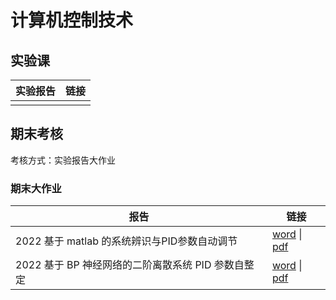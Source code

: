 # 计算机控制技术

## 实验课

| 实验报告 | 链接 |
| -------- | ---- |
|          |      |

## 期末考核

考核方式：实验报告大作业



### 期末大作业

| 报告                                               | 链接                                                         |
| -------------------------------------------------- | ------------------------------------------------------------ |
| 2022 基于 matlab 的系统辨识与PID参数自动调节       | [word](/data/major/CMCE-计算机控制技术/2022_崔玉康_计控大作业1.docx) \| [pdf](/data/major/CMCE-计算机控制技术/2022_崔玉康_计控大作业1.pdf) |
| 2022 基于 BP 神经网络的二阶离散系统 PID 参数自整定 | [word](/data/major/CMCE-计算机控制技术/2022_崔玉康_计控大作业2.docx) \| [pdf](/data/major/CMCE-计算机控制技术/2022_崔玉康_计控大作业2.pdf) |

